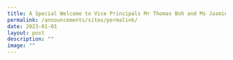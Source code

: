 ```yaml
---
title: A Special Welcome to Vice Principals Mr Thomas Boh and Ms Jasmine Tan
permalink: /announcements/sites/permalink/
date: 2023-01-01
layout: post
description: ""
image: ""
---
```

